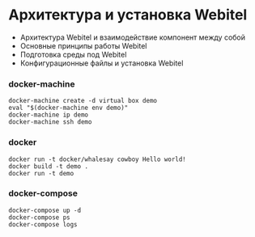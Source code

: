 # Архитектура и установка Webitel

- Архитектура Webitel и взаимодействие компонент между собой
- Основные принципы работы Webitel
- Подготовка среды под Webitel
- Конфигурационные файлы и установка Webitel


### docker-machine

	docker-machine create -d virtual box demo
	eval "$(docker-machine env demo)"
	docker-machine ip demo
	docker-machine ssh demo

### docker

	docker run -t docker/whalesay cowboy Hello world!
	docker build -t demo .
	docker run -t demo

### docker-compose

	docker-compose up -d
	docker-compose ps
	docker-compose logs
